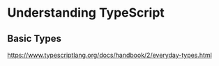 # Understanding TypeScript

## Basic Types

<https://www.typescriptlang.org/docs/handbook/2/everyday-types.html>

